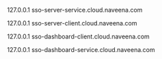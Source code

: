 127.0.0.1 sso-server-service.cloud.naveena.com

127.0.0.1 sso-server-client.cloud.naveena.com

127.0.0.1 sso-dashboard-client.cloud.naveena.com

127.0.0.1 sso-dashboard-service.cloud.naveena.com

